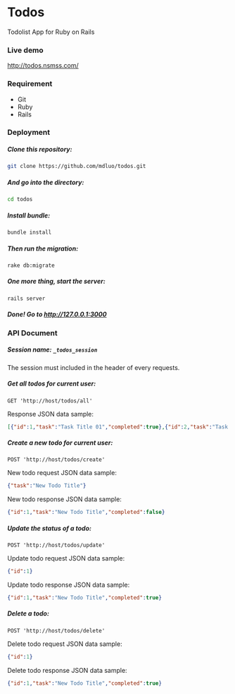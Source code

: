 Todos
=====

Todolist App for Ruby on Rails


### Live demo
http://todos.nsmss.com/


### Requirement
- Git
- Ruby
- Rails


### Deployment

##### Clone this repository:
```bash
git clone https://github.com/mdluo/todos.git
```

##### And go into the directory:
```bash
cd todos
```

##### Install bundle:
```bash
bundle install
```

##### Then run the migration:
```bash
rake db:migrate
```

##### One more thing, start the server:
```bash
rails server
```

##### Done! Go to http://127.0.0.1:3000


### API Document

##### Session name: `_todos_session`

  The session must included in the header of every requests.

##### Get all todos for current user:

  `GET 'http://host/todos/all'`
  
  Response JSON data sample:

  ```json
  [{"id":1,"task":"Task Title 01","completed":true},{"id":2,"task":"Task Title 2","completed":false}]
  ```

##### Create a new todo for current user:

  `POST 'http://host/todos/create'`

  New todo request JSON data sample:

  ```json
  {"task":"New Todo Title"}
  ```

  New todo response JSON data sample:

  ```json
  {"id":1,"task":"New Todo Title","completed":false}
  ```

##### Update the status of a todo:

  `POST 'http://host/todos/update'`
  
  Update todo request JSON data sample:

  ```json
  {"id":1}
  ```

  Update todo response JSON data sample:

  ```json
  {"id":1,"task":"New Todo Title","completed":true}
  ```
  
##### Delete a todo:

  `POST 'http://host/todos/delete'`
  
  Delete todo request JSON data sample:

  ```json
  {"id":1}
  ```

  Delete todo response JSON data sample:

  ```json
  {"id":1,"task":"New Todo Title","completed":true}
  ```
